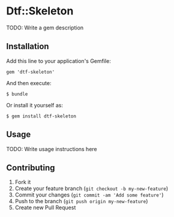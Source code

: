# Dtf::Skeleton

TODO: Write a gem description

## Installation

Add this line to your application's Gemfile:

    gem 'dtf-skeleton'

And then execute:

    $ bundle

Or install it yourself as:

    $ gem install dtf-skeleton

## Usage

TODO: Write usage instructions here

## Contributing

1. Fork it
2. Create your feature branch (`git checkout -b my-new-feature`)
3. Commit your changes (`git commit -am 'Add some feature'`)
4. Push to the branch (`git push origin my-new-feature`)
5. Create new Pull Request
